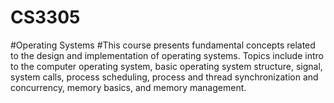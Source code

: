 # CS3305
#Operating Systems
#This course presents fundamental concepts related to the design and implementation of operating systems. Topics include intro to the computer operating system, basic operating system structure, signal, system calls, process scheduling, process and thread synchronization and concurrency, memory basics, and memory management.
